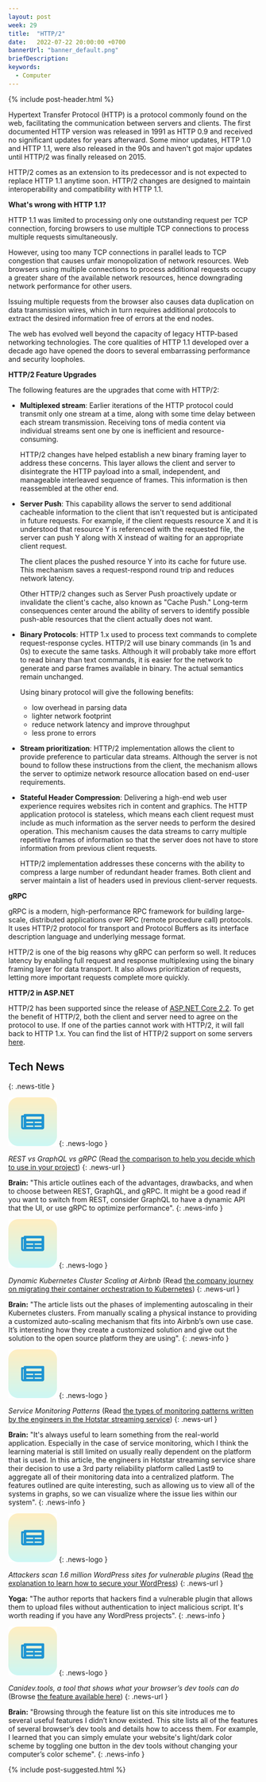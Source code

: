 ```yaml
---
layout: post
week: 29
title:  "HTTP/2"
date:   2022-07-22 20:00:00 +0700
bannerUrl: "banner_default.png"
briefDescription: 
keywords:
  - Computer
---
```


{% include post-header.html %}

Hypertext Transfer Protocol (HTTP) is a protocol commonly found on the web, facilitating the communication between servers and clients. The first documented HTTP version was released in 1991 as HTTP 0.9 and received no significant updates for years afterward. Some minor updates, HTTP 1.0 and HTTP 1.1, were also released in the 90s and haven't got major updates until HTTP/2 was finally released on 2015.

HTTP/2 comes as an extension to its predecessor and is not expected to replace HTTP 1.1 anytime soon. HTTP/2 changes are designed to maintain interoperability and compatibility with HTTP 1.1.

__What's wrong with HTTP 1.1?__

HTTP 1.1 was limited to processing only one outstanding request per TCP connection, forcing browsers to use multiple TCP connections to process multiple requests simultaneously.

However, using too many TCP connections in parallel leads to TCP congestion that causes unfair monopolization of network resources. Web browsers using multiple connections to process additional requests occupy a greater share of the available network resources, hence downgrading network performance for other users.

Issuing multiple requests from the browser also causes data duplication on data transmission wires, which in turn requires additional protocols to extract the desired information free of errors at the end nodes.

The web has evolved well beyond the capacity of legacy HTTP-based networking technologies. The core qualities of HTTP 1.1 developed over a decade ago have opened the doors to several embarrassing performance and security loopholes.

__HTTP/2 Feature Upgrades__

The following features are the upgrades that come with HTTP/2:

<ul>
<li>
<p><strong>Multiplexed stream</strong>: Earlier iterations of the HTTP protocol could transmit only one stream at a time, along with some time delay between each stream transmission. Receiving tons of media content via individual streams sent one by one is inefficient and resource-consuming.</p>
<p>HTTP/2 changes have helped establish a new binary framing layer to address these concerns. This layer allows the client and server to disintegrate the HTTP payload into a small, independent, and manageable interleaved sequence of frames. This information is then reassembled at the other end.</p>
</li>
<li>
<p><strong>Server Push</strong>: This capability allows the server to send additional cacheable information to the client that isn't requested but is anticipated in future requests. For example, if the client requests resource X and it is understood that resource Y is referenced with the requested file, the server can push Y along with X instead of waiting for an appropriate client request.</p>
<p>The client places the pushed resource Y into its cache for future use. This mechanism saves a request-respond round trip and reduces network latency.</p>
<p>Other HTTP/2 changes such as Server Push proactively update or invalidate the client's cache, also known as "Cache Push." Long-term consequences center around the ability of servers to identify possible push-able resources that the client actually does not want.</p>
</li>
<li>
<p><strong>Binary Protocols</strong>: HTTP 1.x used to process text commands to complete request-response cycles. HTTP/2 will use binary commands (in 1s and 0s) to execute the same tasks. Although it will probably take more effort to read binary than text commands, it is easier for the network to generate and parse frames available in binary. The actual semantics remain unchanged.</p>
<p>Using binary protocol will give the following benefits:</p>
<ul>
<li>low overhead in parsing data</li>
<li>lighter network footprint</li>
<li>reduce network latency and improve throughput</li>
<li>less prone to errors</li>
</ul>
</li>
<li>
<p><strong>Stream prioritization</strong>: HTTP/2 implementation allows the client to provide preference to particular data streams. Although the server is not bound to follow these instructions from the client, the mechanism allows the server to optimize network resource allocation based on end-user requirements.</p>
</li>
<li>
<p><strong>Stateful Header Compression</strong>: Delivering a high-end web user experience requires websites rich in content and graphics. The HTTP application protocol is stateless, which means each client request must include as much information as the server needs to perform the desired operation. This mechanism causes the data streams to carry multiple repetitive frames of information so that the server does not have to store information from previous client requests.</p>
<p>HTTP/2 implementation addresses these concerns with the ability to compress a large number of redundant header frames. Both client and server maintain a list of headers used in previous client-server requests.</p>
</li>
</ul>

__gRPC__

gRPC is a modern, high-performance RPC framework for building large-scale, distributed applications over RPC (remote procedure call) protocols. It uses HTTP/2 protocol for transport and Protocol Buffers as its interface description language and underlying message format.

HTTP/2 is one of the big reasons why gRPC can perform so well. It reduces latency by enabling full request and response multiplexing using the binary framing layer for data transport. It also allows prioritization of requests, letting more important requests complete more quickly.

__HTTP/2 in ASP.NET__

HTTP/2 has been supported since the release of [ASP.NET Core 2.2](https://docs.microsoft.com/en-us/aspnet/core/release-notes/aspnetcore-2.2?view=aspnetcore-6.0#http2-in-kestrel). To get the benefit of HTTP/2, both the client and server need to agree on the protocol to use. If one of the parties cannot work with HTTP/2, it will fall back to HTTP 1.x. You can find the list of HTTP/2 support on some servers [here](https://docs.microsoft.com/en-us/aspnet/core/fundamentals/servers/?view=aspnetcore-6.0&tabs=windows#http2-support).

## Tech News
{: .news-title }

![memo](/assets/images/tech-news.svg)
{: .news-logo }

*REST vs GraphQL vs gRPC* (Read [the comparison to help you decide which to use in your project](https://medium.com/bitsrc/rest-vs-graphql-vs-grpc-684edfacf810))
{: .news-url }

__Brain:__ "This article outlines each of the advantages, drawbacks, and when to choose between REST, GraphQL, and gRPC. It might be a good read if you want to switch from REST, consider GraphQL to have a dynamic API that the UI, or use gRPC to optimize performance".
{: .news-info }

![memo](/assets/images/tech-news.svg)
{: .news-logo }

*Dynamic Kubernetes Cluster Scaling at Airbnb* (Read [the company journey on migrating their container orchestration to Kubernetes](https://medium.com/airbnb-engineering/dynamic-kubernetes-cluster-scaling-at-airbnb-d79ae3afa132))
{: .news-url }

__Brain:__ "The article lists out the phases of implementing autoscaling in their Kubernetes clusters. From manually scaling a physical instance to providing a customized auto-scaling mechanism that fits into Airbnb’s own use case. It’s interesting how they create a customized solution and give out the solution to the open source platform they are using".
{: .news-info }

![memo](/assets/images/tech-news.svg)
{: .news-logo }

*Service Monitoring Patterns* (Read [the types of monitoring patterns written by the engineers in the Hotstar streaming service](https://blog.hotstar.com/monitoring-at-scale-2021-d508cf0c4da8))
{: .news-url }

__Brain:__ "It's always useful to learn something from the real-world application. Especially in the case of service monitoring, which I think the learning material is still limited on usually really dependent on the platform that is used. In this article, the engineers in Hotstar streaming service share their decision to use a 3rd party reliability platform called Last9 to aggregate all of their monitoring data into a centralized platform. The features outlined are quite interesting, such as allowing us to view all of the systems in graphs, so we can visualize where the issue lies within our system".
{: .news-info }

![memo](/assets/images/tech-news.svg)
{: .news-logo }

*Attackers scan 1.6 million WordPress sites for vulnerable plugins* (Read [the explanation to learn how to secure your WordPress](https://www.bleepingcomputer.com/news/security/attackers-scan-16-million-wordpress-sites-for-vulnerable-plugin/))
{: .news-url }

__Yoga:__ "The author reports that hackers find a vulnerable plugin that allows them to upload files without authentication to inject malicious script. It's worth reading if you have any WordPress projects".
{: .news-info }

![memo](/assets/images/tech-news.svg)
{: .news-logo }

*Canidev.tools, a tool that shows what your browser’s dev tools can do* (Browse [the feature available here](https://www.canidev.tools/))
{: .news-url }

__Brain:__ "Browsing through the feature list on this site introduces me to several useful features I didn’t know existed. This site lists all of the features of several browser’s dev tools and details how to access them. For example, I learned that you can simply emulate your website's light/dark color scheme by toggling one button in the dev tools without changing your computer’s color scheme".
{: .news-info }

{% include post-suggested.html %}